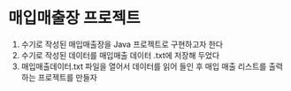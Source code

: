 # 매입매출장 프로젝트
1. 수기로 작성된 매입매출장을 Java 프로젝트로 구현하고자 한다
2. 수기로 작성된 데이터를 매입매출 데이터 .txt에 저장해 두었다
3. 매입매출데이터.txt 파일을 열어서 데이터를 읽어 들인 후 매입 매출 리스트를 출력하는 프로젝트를 만들자